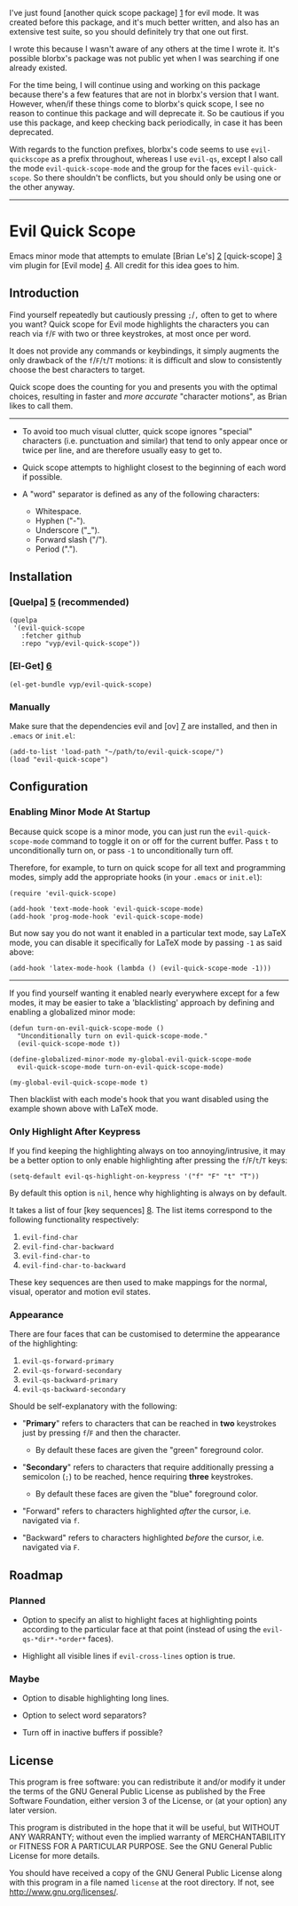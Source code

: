 I've just found [another quick scope package] [1] for evil mode. It was created
before this package, and it's much better written, and also has an extensive
test suite, so you should definitely try that one out first.

I wrote this because I wasn't aware of any others at the time I wrote it. It's
possible blorbx's package was not public yet when I was searching if one already
existed.

For the time being, I will continue using and working on this package because
there's a few features that are not in blorbx's version that I want. However,
when/if these things come to blorbx's quick scope, I see no reason to continue
this package and will deprecate it. So be cautious if you use this package, and
keep checking back periodically, in case it has been deprecated.

With regards to the function prefixes, blorbx's code seems to use
`evil-quickscope` as a prefix throughout, whereas I use `evil-qs`, except I also
call the mode `evil-quick-scope-mode` and the group for the faces
`evil-quick-scope`. So there shouldn't be conflicts, but you should only be
using one or the other anyway.

---

# Evil Quick Scope

Emacs minor mode that attempts to emulate [Brian Le's] [2] [quick-scope] [3] vim
plugin for [Evil mode] [4]. All credit for this idea goes to him.

## Introduction

Find yourself repeatedly but cautiously pressing `;`/`,` often to get to where
you want? Quick scope for Evil mode highlights the characters you can reach via
`f`/`F` with two or three keystrokes, at most once per word.

It does not provide any commands or keybindings, it simply augments the only
drawback of the `f`/`F`/`t`/`T` motions: it is difficult and slow to
consistently choose the best characters to target.

Quick scope does the counting for you and presents you with the optimal choices,
resulting in faster and *more accurate* "character motions", as Brian likes to
call them.

---

- To avoid too much visual clutter, quick scope ignores "special" characters
  (i.e. punctuation and similar) that tend to only appear once or twice per
  line, and are therefore usually easy to get to.

- Quick scope attempts to highlight closest to the beginning of each word if
  possible.

- A "word" separator is defined as any of the following characters:

  - Whitespace.
  - Hyphen ("-").
  - Underscore ("_").
  - Forward slash ("/").
  - Period (".").

## Installation

### [Quelpa] [5] (recommended)

``` elisp
(quelpa
 '(evil-quick-scope
   :fetcher github
   :repo "vyp/evil-quick-scope"))
```

### [El-Get] [6]

``` elisp
(el-get-bundle vyp/evil-quick-scope)
```

### Manually

Make sure that the dependencies evil and [ov] [7] are installed, and then in
`.emacs` or `init.el`:

``` elisp
(add-to-list 'load-path "~/path/to/evil-quick-scope/")
(load "evil-quick-scope")
```

## Configuration

### Enabling Minor Mode At Startup

Because quick scope is a minor mode, you can just run the
`evil-quick-scope-mode` command to toggle it on or off for the current
buffer. Pass `t` to unconditionally turn on, or pass `-1` to unconditionally
turn off.

Therefore, for example, to turn on quick scope for all text and programming
modes, simply add the appropriate hooks (in your `.emacs` or `init.el`):

``` elisp
(require 'evil-quick-scope)

(add-hook 'text-mode-hook 'evil-quick-scope-mode)
(add-hook 'prog-mode-hook 'evil-quick-scope-mode)
```

But now say you do not want it enabled in a particular text mode, say LaTeX
mode, you can disable it specifically for LaTeX mode by passing `-1` as said
above:

``` elisp
(add-hook 'latex-mode-hook (lambda () (evil-quick-scope-mode -1)))
```

---

If you find yourself wanting it enabled nearly everywhere except for a few
modes, it may be easier to take a 'blacklisting' approach by defining and
enabling a globalized minor mode:

``` elisp
(defun turn-on-evil-quick-scope-mode ()
  "Unconditionally turn on evil-quick-scope-mode."
  (evil-quick-scope-mode t))

(define-globalized-minor-mode my-global-evil-quick-scope-mode
  evil-quick-scope-mode turn-on-evil-quick-scope-mode)

(my-global-evil-quick-scope-mode t)
```

Then blacklist with each mode's hook that you want disabled using the example
shown above with LaTeX mode.

### Only Highlight After Keypress

If you find keeping the highlighting always on too annoying/intrusive, it may be
a better option to only enable highlighting after pressing the `f`/`F`/`t`/`T`
keys:

``` elisp
(setq-default evil-qs-highlight-on-keypress '("f" "F" "t" "T"))
```

By default this option is `nil`, hence why highlighting is always on by
default.

It takes a list of four [key sequences] [8]. The list items correspond to the
following functionality respectively:

1. `evil-find-char`
2. `evil-find-char-backward`
3. `evil-find-char-to`
4. `evil-find-char-to-backward`

These key sequences are then used to make mappings for the normal, visual,
operator and motion evil states.

### Appearance

There are four faces that can be customised to determine the appearance of the
highlighting:

1. `evil-qs-forward-primary`
2. `evil-qs-forward-secondary`
3. `evil-qs-backward-primary`
4. `evil-qs-backward-secondary`

Should be self-explanatory with the following:

- "**Primary**" refers to characters that can be reached in **two** keystrokes
  just by pressing `f`/`F` and then the character.

  - By default these faces are given the "green" foreground color.

- "**Secondary**" refers to characters that require additionally pressing a
  semicolon (`;`) to be reached, hence requiring **three** keystrokes.

  - By default these faces are given the "blue" foreground color.

- "Forward" refers to characters highlighted *after* the cursor, i.e. navigated
  via `f`.

- "Backward" refers to characters highlighted *before* the cursor, i.e.
  navigated via `F`.

## Roadmap

### Planned

- Option to specify an alist to highlight faces at highlighting points according
  to the particular face at that point (instead of using the
  `evil-qs-*dir*-*order*` faces).

- Highlight all visible lines if `evil-cross-lines` option is true.

### Maybe

- Option to disable highlighting long lines.

- Option to select word separators?

- Turn off in inactive buffers if possible?

## License

This program is free software: you can redistribute it and/or modify it under
the terms of the GNU General Public License as published by the Free Software
Foundation, either version 3 of the License, or (at your option) any later
version.

This program is distributed in the hope that it will be useful, but WITHOUT ANY
WARRANTY; without even the implied warranty of MERCHANTABILITY or FITNESS FOR A
PARTICULAR PURPOSE. See the GNU General Public License for more details.

You should have received a copy of the GNU General Public License along with
this program in a file named `license` at the root directory. If not, see
<http://www.gnu.org/licenses/>.

[1]: https://github.com/blorbx/evil-quickscope
[2]: https://plus.google.com/102336503306134343850
[3]: https://github.com/unblevable/quick-scope
[4]: https://bitbucket.org/lyro/evil
[5]: https://github.com/quelpa/quelpa
[6]: https://github.com/dimitri/el-get
[7]: https://github.com/ShingoFukuyama/ov.el
[8]: http://www.gnu.org/software/emacs/manual/html_node/elisp/Key-Sequences.html
